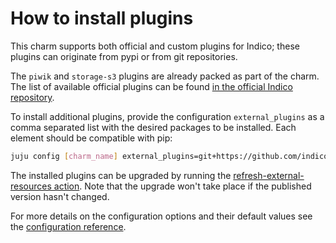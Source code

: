 # How to install plugins

This charm supports both official and custom plugins for Indico; these plugins can originate from pypi or from git repositories.

The `piwik` and `storage-s3` plugins are already packed as part of the charm. The list of available official plugins can be found [in the official Indico repository](https://github.com/indico/indico-plugins).

To install additional plugins, provide the configuration `external_plugins` as a comma separated list with the desired packages to be installed. Each element should be compatible with pip: 

```bash
juju config [charm_name] external_plugins=git+https://github.com/indico/indico-plugins-cern.git/#subdirectory=themes_cern,indico-plugin-themes-legacy
```

The installed plugins can be upgraded by running the [refresh-external-resources action](https://charmhub.io/indico/actions#refresh-external-resources). Note that the upgrade won't take place if the published version hasn't changed.

For more details on the configuration options and their default values see the [configuration reference](https://charmhub.io/indico/configure).